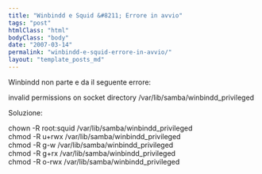 ```yaml
---
title: "Winbindd e Squid &#8211; Errore in avvio"
tags: "post"
htmlClass: "html"
bodyClass: "body"
date: "2007-03-14"
permalink: "winbindd-e-squid-errore-in-avvio/"
layout: "template_posts_md"
---
```

<p>Winbindd non parte e da il seguente errore:</p>
<p>  invalid permissions on socket directory /var/lib/samba/winbindd_privileged</p>
<p>Soluzione:</p>
<p>chown -R root:squid /var/lib/samba/winbindd_privileged<br />chmod -R u+rwx /var/lib/samba/winbindd_privileged<br />chmod -R g-w /var/lib/samba/winbindd_privileged<br />chmod -R g+rx /var/lib/samba/winbindd_privileged<br />chmod -R o-rwx /var/lib/samba/winbindd_privileged</p>
